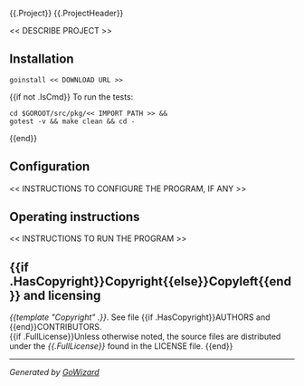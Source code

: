 {{.Project}}
{{.ProjectHeader}}

<< DESCRIBE PROJECT >>


## Installation

	goinstall << DOWNLOAD URL >>
{{if not .IsCmd}}
To run the tests:

	cd $GOROOT/src/pkg/<< IMPORT PATH >> &&
	gotest -v && make clean && cd -
{{end}}

## Configuration

<< INSTRUCTIONS TO CONFIGURE THE PROGRAM, IF ANY >>


## Operating instructions

<< INSTRUCTIONS TO RUN THE PROGRAM >>


## {{if .HasCopyright}}Copyright{{else}}Copyleft{{end}} and licensing

*{{template "Copyright" .}}*. See file {{if .HasCopyright}}AUTHORS and {{end}}CONTRIBUTORS.  
{{if .FullLicense}}Unless otherwise noted, the source files are distributed under the
*{{.FullLicense}}* found in the LICENSE file.
{{end}}

* * *
*Generated by [GoWizard](https://github.com/kless/GoWizard)*

